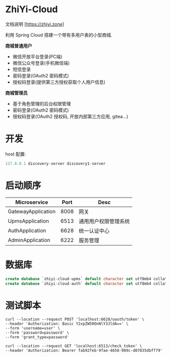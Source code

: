 # ZhiYi-Cloud

文档说明 [https://zhiyi.zone]

利用 Spring Cloud 搭建一个带有多用户表的小型商城.

**商城普通用户**

- 微信开放平台登录(PC端)
- 微信公众号登录(手机微信端)
- 短信登录
- 密码登录(OAuth2 密码模式)
- 授权码登录(提供第三方授权获取个人用户信息)

**商城管理员**

- 基于角色管理的后台权限管理
- 密码登录(OAuth2 密码模式)
- 授权码登录(OAuth2 授权码, 开放内部第三方应用, gitea...)


# 开发

host 配置:
```java
127.0.0.1 discovery-server discovery1-server
```

# 启动顺序
| Microservice  | Port | Desc |
| ----------- | ----------- | ----------- | 
| GatewayApplication  | 8008      | 网关 |
| UpmsApplication | 6513        | 通用用户权限管理系统
| AuthApplication   | 6628| 统一认证中心|
| AdminApplication   | 6222| 服务管理 |


# 数据库

```sql
create database `zhiyi-cloud-upms` default character set utf8mb4 collate utf8mb4_general_ci;
create database `zhiyi-cloud-auth` default character set utf8mb4 collate utf8mb4_general_ci;
```

# 测试脚本

```shell script
curl --location --request POST 'localhost:6628/oauth/token' \
--header 'Authorization: Basic Y2xpZW50OnNlY3JldA==' \
--form 'username=user' \
--form 'password=password' \
--form 'grant_type=password'
```

```shell script
curl --location --request GET 'localhost:6513/check_token' \
--header 'Authorization: Bearer fab92feb-9fae-4658-989c-d07835dbff79'
```

